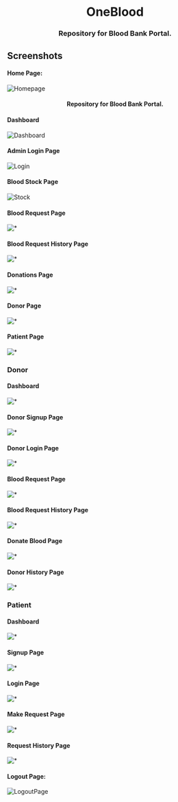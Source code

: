 <h1 align="center">OneBlood</h1>

<h3 align="center">Repository for Blood Bank Portal.</h3>

## Screenshots

#### Home Page:

![Homepage](./screenshots/Home.png)

<!--  -->

<h4 align="center">Repository for Blood Bank Portal.</h4>

#### Dashboard

![Dashboard](./screenshots/Admin/Admin-Dashboard.png)

#### Admin Login Page

![Login](./screenshots/Admin/Admin-Login.png)

#### Blood Stock Page

![Stock](./screenshots/Admin/Admin-Blood-Stock.png)

#### Blood Request Page

![*](./screenshots/Admin/Admin-Blood-Requests.png)

#### Blood Request History Page

![*](./screenshots/Admin/Admin-Blood-Request-History.png)

#### Donations Page

![*](./screenshots/Admin/Admin-Donations.png)

#### Donor Page

![*](./screenshots/Admin/Admin-Donor-Tab.png)

#### Patient Page

![*](./screenshots/Admin/Admin-Patient-Tab.png)

<!--  -->

### Donor

#### Dashboard

![*](./screenshots/Donor/Donor-Dashboard.png)

#### Donor Signup Page

![*](./screenshots/Donor/Donor-Signup.png)

#### Donor Login Page

![*](./screenshots/Donor/Donor-Login.png)

#### Blood Request Page

![*](./screenshots/Donor/Donor-Blood-Request.png)

#### Blood Request History Page

![*](./screenshots/Donor/Donor-Blood-Request-History.png)

#### Donate Blood Page

![*](./screenshots/Donor/Donor-Donate-Blood.png)

#### Donor History Page

![*](./screenshots/Donor/Donor-Donation-History.png)

<!--  -->

### Patient

#### Dashboard

![*](./screenshots/Patient/Patient-Dashboard.png)

#### Signup Page

![*](./screenshots/Patient/Patient-Signup.png)

#### Login Page

![*](./screenshots/Patient/Patient-Login.png)

#### Make Request Page

![*](./screenshots/Patient/Patient-Make-Request.png)

#### Request History Page

![*](./screenshots/Patient/Patient-Request-History.png)

<!--  -->

#### Logout Page:

![LogoutPage](./screenshots/Logout.png)
